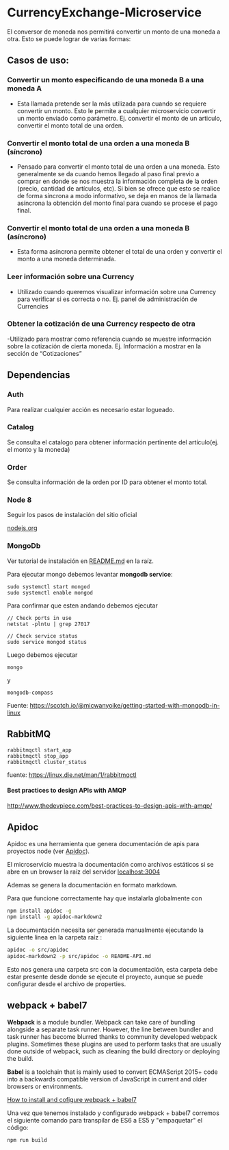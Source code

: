 # CurrencyExchange-Microservice
El conversor de moneda nos permitirá convertir un monto de una moneda a otra. Esto se puede lograr de varias formas:

## **Casos de uso**:

### Convertir un monto especificando de una moneda B a una moneda A

- Esta llamada pretende ser la más utilizada para cuando se requiere convertir un monto. Esto le permite a cualquier microservicio convertir un monto enviado como parámetro. Ej. convertir el monto de un articulo, convertir el monto total de una orden.

### Convertir el monto total de una orden a una moneda B (síncrono)

- Pensado para convertir el monto total de una orden a una moneda. Esto generalmente se da cuando hemos llegado al paso final previo a comprar en donde se nos muestra la información completa de la orden (precio, cantidad de artículos, etc). Si bien se ofrece que esto se realice de forma síncrona a modo informativo, se deja en manos de la llamada asíncrona la obtención del monto final para cuando se procese el pago final.

### Convertir el monto total de una orden a una moneda B (asíncrono)
- Esta forma asíncrona permite obtener el total de una orden y  convertir el monto a una moneda determinada.

### Leer información sobre una Currency
- Utilizado cuando queremos visualizar información sobre una Currency para verificar si es correcta o no. Ej. panel de administración de Currencies

### Obtener la cotización de una Currency respecto de otra
-Utilizado para mostrar como referencia cuando se muestre información sobre la cotización de cierta moneda. Ej. Información a mostrar en la sección de “Cotizaciones”

## Dependencias

### Auth

Para realizar cualquier acción es necesario estar logueado.

### Catalog

Se consulta el catalogo para obtener información pertinente del artículo(ej. el monto y la moneda)

### Order

Se consulta información de la orden por ID para obtener el monto total.

### Node 8

Seguir los pasos de instalación del sitio oficial

[nodejs.org](https://nodejs.org/en/)

### MongoDb

Ver tutorial de instalación en [README.md](../README.md) en la raíz.

Para ejecutar mongo debemos levantar **mongodb service**:

```
sudo systemctl start mongod
sudo systemctl enable mongod
```

Para confirmar que esten andando debemos ejecutar

```
// Check ports in use
netstat -plntu | grep 27017

// Check service status
sudo service mongod status
```

Luego debemos ejecutar
```
mongo
```

y 
```
mongodb-compass
```

Fuente: https://scotch.io/@micwanyoike/getting-started-with-mongodb-in-linux


## RabbitMQ
```
rabbitmqctl start_app
rabbitmqctl stop_app
rabbitmqctl cluster_status
```
fuente: https://linux.die.net/man/1/rabbitmqctl

#### Best practices to design APIs with AMQP

http://www.thedevpiece.com/best-practices-to-design-apis-with-amqp/

## Apidoc

Apidoc es una herramienta que genera documentación de apis para proyectos node (ver [Apidoc](http://apidocjs.com/)).

El microservicio muestra la documentación como archivos estáticos si se abre en un browser la raíz del servidor [localhost:3004](http://localhost:3004/)

Ademas se genera la documentación en formato markdown.

Para que funcione correctamente hay que instalarla globalmente con

```bash
npm install apidoc -g
npm install -g apidoc-markdown2
```

La documentación necesita ser generada manualmente ejecutando la siguiente linea en la carpeta raíz :

```bash
apidoc -o src/apidoc
apidoc-markdown2 -p src/apidoc -o README-API.md
```

Esto nos genera una carpeta src con la documentación, esta carpeta debe estar presente desde donde se ejecute el proyecto, aunque se puede configurar desde el archivo de properties.


## webpack + babel7

**Webpack** is a module bundler. Webpack can take care of bundling alongside a separate task runner. However, the line between bundler and task runner has become blurred thanks to community developed webpack plugins. Sometimes these plugins are used to perform tasks that are usually done outside of webpack, such as cleaning the build directory or deploying the build.

**Babel** is a toolchain that is mainly used to convert ECMAScript 2015+ code into a backwards compatible version of JavaScript in current and older browsers or environments.

[How to install and cofigure webpack + babel7](https://medium.com/oredi/webpack-with-babel-7-b61f7caa9565)

Una vez que tenemos instalado y configurado webpack + babel7 corremos el siguiente comando para transpilar de ES6 a ES5 y "empaquetar" el código:
```
npm run build
```